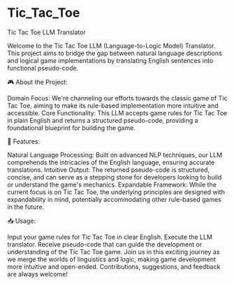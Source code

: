 # Tic_Tac_Toe

Tic Tac Toe LLM Translator

Welcome to the Tic Tac Toe LLM (Language-to-Logic Model) Translator. This project aims to bridge the gap between natural language descriptions and logical game implementations by translating English sentences into functional pseudo-code.

🎮 About the Project:

Domain Focus: We're channeling our efforts towards the classic game of Tic Tac Toe, aiming to make its rule-based implementation more intuitive and accessible.
Core Functionality: This LLM accepts game rules for Tic Tac Toe in plain English and returns a structured pseudo-code, providing a foundational blueprint for building the game.

📜 Features:

Natural Language Processing: Built on advanced NLP techniques, our LLM comprehends the intricacies of the English language, ensuring accurate translations.
Intuitive Output: The returned pseudo-code is structured, concise, and can serve as a stepping stone for developers looking to build or understand the game's mechanics.
Expandable Framework: While the current focus is on Tic Tac Toe, the underlying principles are designed with expandability in mind, potentially accommodating other rule-based games in the future.

📥 Usage:

Input your game rules for Tic Tac Toe in clear English.
Execute the LLM translator.
Receive pseudo-code that can guide the development or understanding of the Tic Tac Toe game.
Join us in this exciting journey as we merge the worlds of linguistics and logic, making game development more intuitive and open-ended. Contributions, suggestions, and feedback are always welcome!
